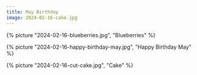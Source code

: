 ```yaml
---
title: May Birthday
image: 2024-02-16-cake.jpg
---
```


{% picture "2024-02-16-blueberries.jpg", "Blueberries" %}

{% picture "2024-02-16-happy-birthday-may.jpg", "Happy Birthday May" %}

{% picture "2024-02-16-cut-cake.jpg", "Cake" %}
